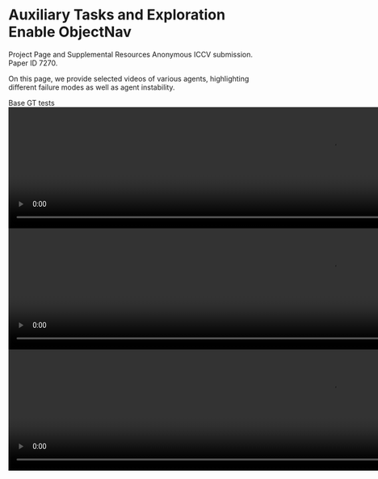 # Auxiliary Tasks and Exploration Enable ObjectNav
Project Page and Supplemental Resources
Anonymous ICCV submission. Paper ID 7270.

On this page, we provide selected videos of various agents, highlighting different failure modes as well as agent instability.

Base GT tests
<video width="1280" height="240" controls>
  <source src="videos/base_gt_flavor1.mp4" type="video/mp4">
</video>
<video width="1280" height="240" controls>
  <source src="videos/base_gt_flavor2.mp4" type="video/mp4">
</video>
<video width="1280" height="240" controls>
  <source src="videos/base_gt_flavor3.mp4" type="video/mp4">
</video>
